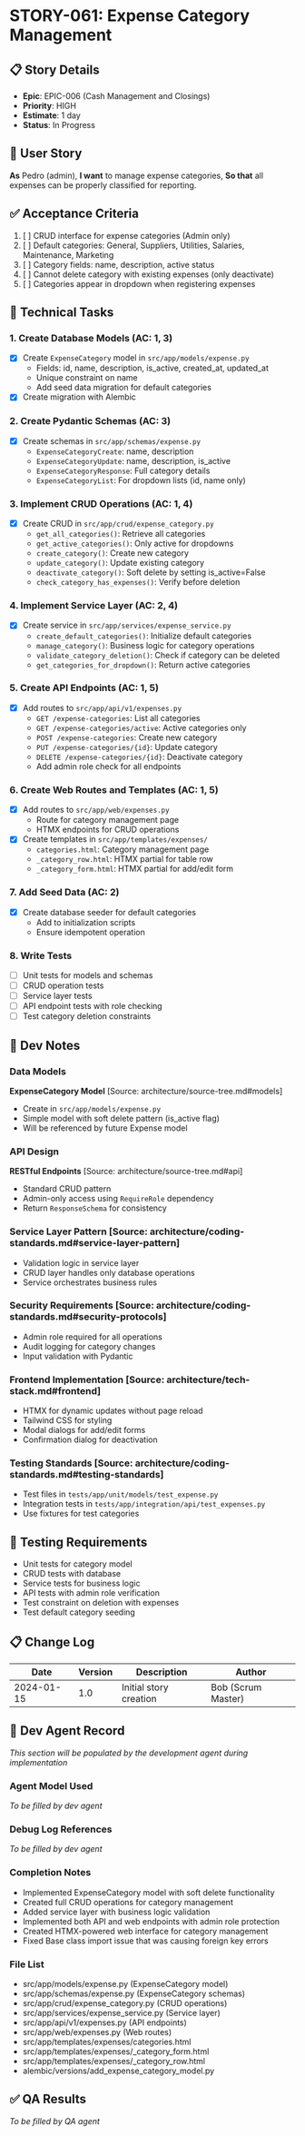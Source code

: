 # STORY-061: Expense Category Management

## 📋 Story Details
- **Epic**: EPIC-006 (Cash Management and Closings)
- **Priority**: HIGH
- **Estimate**: 1 day
- **Status**: In Progress

## 🎯 User Story
**As** Pedro (admin),
**I want** to manage expense categories,
**So that** all expenses can be properly classified for reporting.

## ✅ Acceptance Criteria
1. [ ] CRUD interface for expense categories (Admin only)
2. [ ] Default categories: General, Suppliers, Utilities, Salaries, Maintenance, Marketing
3. [ ] Category fields: name, description, active status
4. [ ] Cannot delete category with existing expenses (only deactivate)
5. [ ] Categories appear in dropdown when registering expenses

## 🔧 Technical Tasks
### 1. Create Database Models (AC: 1, 3)
- [x] Create `ExpenseCategory` model in `src/app/models/expense.py`
  - Fields: id, name, description, is_active, created_at, updated_at
  - Unique constraint on name
  - Add seed data migration for default categories
- [x] Create migration with Alembic

### 2. Create Pydantic Schemas (AC: 3)
- [x] Create schemas in `src/app/schemas/expense.py`
  - `ExpenseCategoryCreate`: name, description
  - `ExpenseCategoryUpdate`: name, description, is_active
  - `ExpenseCategoryResponse`: Full category details
  - `ExpenseCategoryList`: For dropdown lists (id, name only)

### 3. Implement CRUD Operations (AC: 1, 4)
- [x] Create CRUD in `src/app/crud/expense_category.py`
  - `get_all_categories()`: Retrieve all categories
  - `get_active_categories()`: Only active for dropdowns
  - `create_category()`: Create new category
  - `update_category()`: Update existing category
  - `deactivate_category()`: Soft delete by setting is_active=False
  - `check_category_has_expenses()`: Verify before deletion

### 4. Implement Service Layer (AC: 2, 4)
- [x] Create service in `src/app/services/expense_service.py`
  - `create_default_categories()`: Initialize default categories
  - `manage_category()`: Business logic for category operations
  - `validate_category_deletion()`: Check if category can be deleted
  - `get_categories_for_dropdown()`: Return active categories

### 5. Create API Endpoints (AC: 1, 5)
- [x] Add routes to `src/app/api/v1/expenses.py`
  - `GET /expense-categories`: List all categories
  - `GET /expense-categories/active`: Active categories only
  - `POST /expense-categories`: Create new category
  - `PUT /expense-categories/{id}`: Update category
  - `DELETE /expense-categories/{id}`: Deactivate category
  - Add admin role check for all endpoints

### 6. Create Web Routes and Templates (AC: 1, 5)
- [x] Add routes to `src/app/web/expenses.py`
  - Route for category management page
  - HTMX endpoints for CRUD operations
- [x] Create templates in `src/app/templates/expenses/`
  - `categories.html`: Category management page
  - `_category_row.html`: HTMX partial for table row
  - `_category_form.html`: HTMX partial for add/edit form

### 7. Add Seed Data (AC: 2)
- [x] Create database seeder for default categories
  - Add to initialization scripts
  - Ensure idempotent operation

### 8. Write Tests
- [ ] Unit tests for models and schemas
- [ ] CRUD operation tests
- [ ] Service layer tests
- [ ] API endpoint tests with role checking
- [ ] Test category deletion constraints

## 📝 Dev Notes

### Data Models
**ExpenseCategory Model** [Source: architecture/source-tree.md#models]
- Create in `src/app/models/expense.py`
- Simple model with soft delete pattern (is_active flag)
- Will be referenced by future Expense model

### API Design
**RESTful Endpoints** [Source: architecture/source-tree.md#api]
- Standard CRUD pattern
- Admin-only access using `RequireRole` dependency
- Return `ResponseSchema` for consistency

### Service Layer Pattern [Source: architecture/coding-standards.md#service-layer-pattern]
- Validation logic in service layer
- CRUD layer handles only database operations
- Service orchestrates business rules

### Security Requirements [Source: architecture/coding-standards.md#security-protocols]
- Admin role required for all operations
- Audit logging for category changes
- Input validation with Pydantic

### Frontend Implementation [Source: architecture/tech-stack.md#frontend]
- HTMX for dynamic updates without page reload
- Tailwind CSS for styling
- Modal dialogs for add/edit forms
- Confirmation dialog for deactivation

### Testing Standards [Source: architecture/coding-standards.md#testing-standards]
- Test files in `tests/app/unit/models/test_expense.py`
- Integration tests in `tests/app/integration/api/test_expenses.py`
- Use fixtures for test categories

## 🧪 Testing Requirements
- Unit tests for category model
- CRUD tests with database
- Service tests for business logic
- API tests with admin role verification
- Test constraint on deletion with expenses
- Test default category seeding

## 📋 Change Log
| Date | Version | Description | Author |
|------|---------|-------------|---------|
| 2024-01-15 | 1.0 | Initial story creation | Bob (Scrum Master) |

## 🤖 Dev Agent Record
*This section will be populated by the development agent during implementation*

### Agent Model Used
*To be filled by dev agent*

### Debug Log References
*To be filled by dev agent*

### Completion Notes
- Implemented ExpenseCategory model with soft delete functionality
- Created full CRUD operations for category management
- Added service layer with business logic validation
- Implemented both API and web endpoints with admin role protection
- Created HTMX-powered web interface for category management
- Fixed Base class import issue that was causing foreign key errors

### File List
- src/app/models/expense.py (ExpenseCategory model)
- src/app/schemas/expense.py (ExpenseCategory schemas)
- src/app/crud/expense_category.py (CRUD operations)
- src/app/services/expense_service.py (Service layer)
- src/app/api/v1/expenses.py (API endpoints)
- src/app/web/expenses.py (Web routes)
- src/app/templates/expenses/categories.html
- src/app/templates/expenses/_category_form.html
- src/app/templates/expenses/_category_row.html
- alembic/versions/add_expense_category_model.py

## ✅ QA Results
*To be filled by QA agent*
